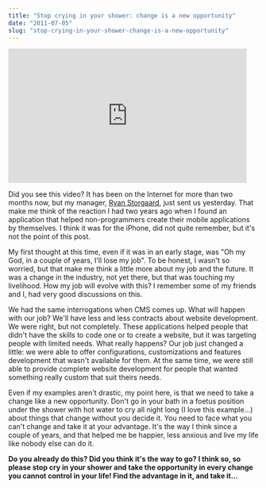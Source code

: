 ```yaml
---
title: "Stop crying in your shower: change is a new opportunity"
date: "2011-07-05"
slug: "stop-crying-in-your-shower-change-is-a-new-opportunity"
---
```


<iframe width="480" height="270" src="https://www.youtube.com/embed/3nNe8BbXDj8?feature=oembed" frameborder="0" allowfullscreen></iframe>

Did you see this video? It has been on the Internet for more than two months now, but my manager, [Ryan Storgaard](https://twitter.com/#!/RyanStorgaard "Twitter account of Ryan Storgaard"), just sent us yesterday. That make me think of the reaction I had two years ago when I found an application that helped non-programmers create their mobile applications by themselves. I think it was for the iPhone, did not quite remember, but it's not the point of this post.

My first thought at this time, even if it was in an early stage, was "Oh my God, in a couple of years, I'll lose my job". To be honest, I wasn't so worried, but that make me think a little more about my job and the future. It was a change in the industry, not yet there, but that was touching my livelihood. How my job will evolve with this? I remember some of my friends and I, had very good discussions on this.

We had the same interrogations when CMS comes up. What will happen with our job? We'll have less and less contracts about website development. We were right, but not completely. These applications helped people that didn't have the skills to code one or to create a website, but it was targeting people with limited needs. What really happens? Our job just changed a little: we were able to offer configurations, customizations and features development that wasn't available for them. At the same time, we were still able to provide complete website development for people that wanted something really custom that suit theirs needs.

Even if my examples aren't drastic, my point here, is that we need to take a change like a new opportunity. Don't go in your bath in a foetus position under the shower with hot water to cry all night long (I love this example...) about things that change without you decide it. You need to face what you can't change and take it at your advantage. It's the way I think since a couple of years, and that helped me be happier, less anxious and live my life like nobody else can do it.

**Do you already do this? Did you think it's the way to go? I think so, so please stop cry in your shower and take the opportunity in every change you cannot control in your life! Find the advantage in it, and take it...**
